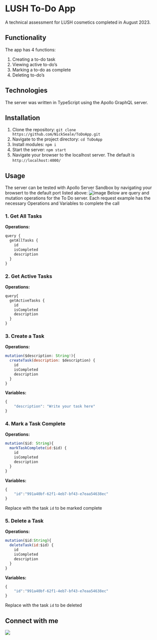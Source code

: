 # LUSH To-Do App
A technical assessment for LUSH cosmetics completed in August 2023.

## Functionality
The app has 4 functions:
1. Creating a to-do task
2. Viewing active to-do’s
3. Marking a to-do as complete
4. Deleting to-do’s

## Technologies
The server was written in TypeScript using the Apollo GraphQL server.

## Installation
1. Clone the repository: `git clone https://github.com/NickSeale/ToDoApp.git`
2. Navigate to the project directory: `cd ToDoApp`
3. Install modules: `npm i`
4. Start the server: `npm start`
5. Navigate your browser to the localhost server. The default is `http://localhost:4000/`

## Usage
The server can be tested with Apollo Server Sandbox by navigating your browsert to the default port listed above:
![image](https://github.com/NickSeale/ToDoApp/assets/10787366/4d7296f4-b2d9-4ea0-94d5-e21596e8cb1e)
Below are query and mutation operations for the To Do server. Each request example has the necessary Operations and Variables to complete the call

### 1. Get All Tasks
**Operations:**
```javascript
query {
  getAllTasks {
    id
    isCompleted
    description    
  }
}
```

### 2. Get Active Tasks
**Operations:**
```javascript
query{
  getActiveTasks {
    id
    isCompleted
    description
  }
}
```

### 3. Create a Task
**Operations:**
```javascript
mutation($description: String!){
  createTask(description: $description) {
    id
    isCompleted
    description
  }
}
```

**Variables:**
```javascript
{
    "description": "Write your task here"
}
```

### 4. Mark a Task Complete
**Operations:**
```javascript
mutation($id: String){
  markTaskComplete(id:$id) {
    id
    isCompleted
    description
  }
}
```

**Variables:**
```javascript
{
    "id":"991a40bf-62f1-4eb7-bf43-e7eaa54638ec"
}
```

Replace with the task `id` to be marked complete

### 5. Delete a Task
**Operations:**
```javascript
mutation($id:String){
  deleteTask(id:$id) {
    id
    isCompleted
    description
  }
}
```

**Variables:**
```javascript
{
    "id":"991a40bf-62f1-4eb7-bf43-e7eaa54638ec"
}
```

Replace with the task `id` to be deleted

## Connect with me
 <a href="https://www.linkedin.com/in/nseale/">
    <img src="https://img.shields.io/badge/linkedin-%230077B5.svg?&style=for-the-badge&logo=linkedin&logoColor=white" />
 </a>
